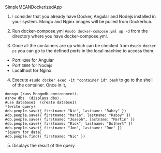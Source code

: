 SimpleMEANDockerizedApp

1. I consider that you already have Docker, Angular and Nodejs installed in your system. Mongo and Nginx images will be pulled from Dockerhub.

2. Run docker-compose.yml ```#sudo docker-compose.yml up -d``` from the directory where you have docker-compose.yml.

3. Once all the containers are up which can be checked from ```#sudo docker ps``` you can go to the defined ports in the local machine to access them.

- Port ``4200`` for Angular
- Port ``3000`` for Nodejs
- Localhost for Nginx

4. Execute ```#sudo docker exec -it "container id" bash``` to go to the shell of the container. Once in it,

```
#mongo (runs Mongodb environment).
#show dbs  (displays dbs).
#use database1  (create databse1)
*(write query)
#db.people.save({ firstname: "Nic", lastname: "Raboy" })
#db.people.save({ firstname: "Maria", lastname: "Raboy" })
#db.people.save({ firstname: "Joseph", lastname: "Martin" })
#db.people.save({ firstname: "Rick", lastname: "Dolhert" })
#db.people.save({ firstname: "Jon", lastname: "Doe" })
*(query for data)
#db.people.find({ firstname: "Nic" })
```

5. Displays the result of the query.
